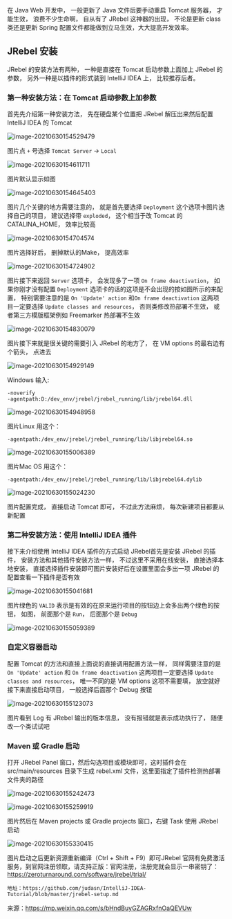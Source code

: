 在 Java Web 开发中， 一般更新了 Java 文件后要手动重启 Tomcat 服务器， 才能生效， 浪费不少生命啊， 自从有了 JRebel 这神器的出现， 不论是更新 class 类还是更新 Spring 配置文件都能做到立马生效，大大提高开发效率。

## **JRebel 安装**

JRebel 的安装方法有两种， 一种是直接在 Tomcat 启动参数上面加上 JRebel 的参数， 另外一种是以插件的形式装到 IntelliJ IDEA 上， 比较推荐后者。

### 第一种安装方法：在 Tomcat 启动参数上加参数

首先先介绍第一种安装方法， 先在硬盘某个位置把 JRebel 解压出来然后配置 IntelliJ IDEA 的 Tomcat

![image-20210630154529479](https://gitee.com/fking86/images4typora/raw/master/20210630154531.png)

图片点 `+` 号选择 `Tomcat Server` -> `Local`

![image-20210630154611711](https://gitee.com/fking86/images4typora/raw/master/20210630154613.png)

图片默认显示如图

![image-20210630154645403](https://gitee.com/fking86/images4typora/raw/master/20210630154647.png)

图片几个关键的地方需要注意的， 就是首先要选择 `Deployment` 这个选项卡图片选择自己的项目， 建议选择带 `exploded`， 这个相当于改 Tomcat 的 CATALINA_HOME， 效率比较高

![image-20210630154704574](https://gitee.com/fking86/images4typora/raw/master/20210630154706.png)

图片选择好后， 删掉默认的Make， 提高效率

![image-20210630154724902](https://gitee.com/fking86/images4typora/raw/master/20210630154726.png)

图片接下来返回 `Server` 选项卡， 会发现多了一项 `On frame deactivation`， 如果你刚才没有配置 `Deployment` 选项卡的话的这项是不会出现的按如图所示的来配置， 特别需要注意的是 `On 'Update' action` 和`On frame deactivation` 这两项目一定要选择 `Update classes and resources`， 否则类修改热部署不生效， 或者第三方模版框架例如 Freemarker 热部署不生效

![image-20210630154830079](https://gitee.com/fking86/images4typora/raw/master/20210630154831.png)

图片接下来就是很关键的需要引入 JRebel 的地方了， 在 VM options 的最右边有个箭头， 点进去

![image-20210630154929149](https://gitee.com/fking86/images4typora/raw/master/20210630154930.png)

Windows 输入:

```
-noverify
-agentpath:D:/dev_env/jrebel/jrebel_running/lib/jrebel64.dll
```

![image-20210630154948958](https://gitee.com/fking86/images4typora/raw/master/20210630154950.png)

图片Linux 用这个：

```
-agentpath:/dev_env/jrebel/jrebel_running/lib/libjrebel64.so
```

![image-20210630155006389](https://gitee.com/fking86/images4typora/raw/master/20210630155007.png)

图片Mac OS 用这个：

```
-agentpath:/dev_env/jrebel/jrebel_running/lib/libjrebel64.dylib
```

![image-20210630155024230](https://gitee.com/fking86/images4typora/raw/master/20210630155025.png)

图片配置完成， 直接启动 Tomcat 即可， 不过此方法麻烦， 每次新建项目都要从新配置

### 第二种安装方法：使用 IntelliJ IDEA 插件

接下来介绍使用 IntelliJ IDEA 插件的方式启动 JRebel首先是安装 JRebel 的插件， 安装方法和其他插件安装方法一样， 不过这里不采用在线安装， 直接选择本地安装， 直接选择插件安装即可图片安装好后在设置里面会多出一项 JRebel 的配置查看一下插件是否有效

![image-20210630155041681](https://gitee.com/fking86/images4typora/raw/master/20210630155042.png)

图片绿色的 `VALID` 表示是有效的在原来运行项目的按钮边上会多出两个绿色的按钮， 如图， 前面那个是 `Run`， 后面那个是 `Debug`

![image-20210630155059389](https://gitee.com/fking86/images4typora/raw/master/20210630155101.png)

### **自定义容器启动**

配置 Tomcat 的方法和直接上面说的直接调用配置方法一样， 同样需要注意的是 `On 'Update' action` 和 `On frame deactivation` 这两项目一定要选择 `Update classes and resources`， 唯一不同的是 VM options 这项不需要填， 放空就好 接下来直接启动项目， 一般选择后面那个 Debug 按钮

![image-20210630155123073](https://gitee.com/fking86/images4typora/raw/master/20210630155124.png)

图片看到 Log 有 JRebel 输出的版本信息， 没有报错就是表示成功执行了， 随便改一个类试试吧

### **Maven 或 Gradle 启动**

打开 JRebel Panel 窗口，然后勾选项目或模块即可，这时插件会在 src/main/resources 目录下生成 rebel.xml 文件，这里面指定了插件检测热部署文件夹的路径

![image-20210630155242473](https://gitee.com/fking86/images4typora/raw/master/20210630155244.png)

![image-20210630155259919](https://gitee.com/fking86/images4typora/raw/master/20210630155300.png)

图片然后在 Maven projects 或 Gradle projects 窗口，右键 Task 使用 JRebel 启动

![image-20210630155330415](https://gitee.com/fking86/images4typora/raw/master/20210630155331.png)

图片启动之后更新资源重新编译（Ctrl + Shift + F9）即可JRebel 官网有免费激活服务，到官网注册领取，请支持正版：官网注册，注册完就会显示一串密钥了：https://zeroturnaround.com/software/jrebel/trial/

```
地址：https://github.com/judasn/IntelliJ-IDEA-Tutorial/blob/master/jrebel-setup.md
```



来源：https://mp.weixin.qq.com/s/bHndBuyGZAGRxfnOaQEVUw